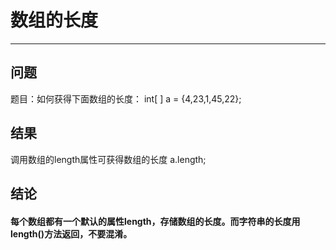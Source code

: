 # 数组的长度
---
## 问题
题目：如何获得下面数组的长度：
int[ ] a = {4,23,1,45,22};
## 结果
调用数组的length属性可获得数组的长度
a.length;
## 结论
#### 每个数组都有一个默认的属性length，存储数组的长度。而字符串的长度用length()方法返回，不要混淆。

